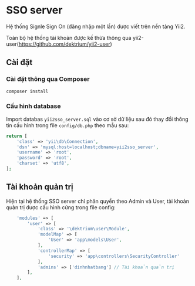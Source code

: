 SSO server
============================

Hệ thống Signle Sign On (đăng nhập một lần) được viết trên nền tảng Yii2.

Toàn bộ hệ thống tài khoản được kế thừa thông qua yii2-user(https://github.com/dektrium/yii2-user)

Cài đặt
------------
### Cài đặt thông qua Composer

```php
composer install
```

### Cấu hình database

Import databas `yii2sso_server.sql` vào cơ sở dữ liệu sau đó thay đổi thông tin cấu hình trong file `config/db.php` theo mẫu sau:

```php
return [
    'class' => 'yii\db\Connection',
    'dsn' => 'mysql:host=localhost;dbname=yii2sso_server',
    'username' => 'root',
    'password' => 'root',
    'charset' => 'utf8',
];
```

Tài khoản quản trị
---------------------------

Hiện tại hệ thống SSO server chỉ phân quyền theo Admin và User, tài khoản quản trị được cấu hình cứng trong file config:

```php
    'modules' => [
        'user' => [
            'class' => '\dektrium\user\Module',
            'modelMap' => [
                'User' => 'app\models\User',
            ],
            'controllerMap' => [
                'security' => 'app\controllers\SecurityController'
            ],
            'admins' => ['dinhnhatbang'] // Tài khoản quản trị
        ],
    ],
```


